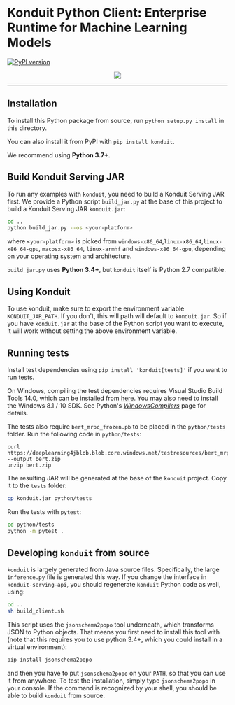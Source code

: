 # Konduit Python Client: Enterprise Runtime for Machine Learning Models

[![PyPI version](https://badge.fury.io/py/konduit.svg)](https://badge.fury.io/py/konduit)

<p align="center">
  <img src="https://s3.amazonaws.com/TWFiles/486936/companyLogo/tf_44cf7e67-0538-4a83-b686-e5145eca1c41.Konduit_teamwork.jpg">
</p>

---

## Installation

To install this Python package from source, run `python setup.py install` in this directory. 

You can also install it from PyPI with `pip install konduit`.

We recommend using **Python 3.7+**.

## Build Konduit Serving JAR
 
To run any examples with `konduit`, you need to build a Konduit Serving JAR first. 
We provide a Python script `build_jar.py` at the base of this project to 
build a Konduit Serving JAR `konduit.jar`: 

```bash
cd ..
python build_jar.py --os <your-platform>
```

where `<your-platform>` is picked from `windows-x86_64`,`linux-x86_64`,`linux-x86_64-gpu`,
`macosx-x86_64`, `linux-armhf` and `windows-x86_64-gpu`, depending on your operating system
and architecture.

`build_jar.py` uses **Python 3.4+**, but `konduit` itself is Python 2.7 compatible.

## Using Konduit

To use konduit, make sure to export the environment variable `KONDUIT_JAR_PATH`. If you don't, this
will path will default to `konduit.jar`. So if you have `konduit.jar` at the base of the Python script you
want to execute, it will work without setting the above environment variable.

## Running tests

Install test dependencies using `pip install 'konduit[tests]'` if you want to run tests. 

On Windows, compiling the test dependencies requires Visual Studio Build Tools 14.0, which can be installed from [here](https://visualstudio.microsoft.com/downloads/). You may also need to install the Windows 8.1 / 10 SDK. See Python's [*WindowsCompilers*](https://wiki.python.org/moin/WindowsCompilers) page for details. 

The tests also require `bert_mrpc_frozen.pb` to be placed in the `python/tests` folder. Run the following code in `python/tests`: 
```
curl https://deeplearning4jblob.blob.core.windows.net/testresources/bert_mrpc_frozen_v1.zip --output bert.zip
unzip bert.zip 
```

The resulting JAR will be generated at the base of the `konduit` project.
Copy it to the `tests` folder:

```bash
cp konduit.jar python/tests
```

Run the tests with `pytest`:

```bash
cd python/tests
python -m pytest .
```

## Developing `konduit` from source

`konduit` is largely generated from Java source files. Specifically, the large `inference.py` file is generated
this way. If you change the interface in `konduit-serving-api`, you should regenerate `konduit` Python code as well,
using:

```bash
cd ..
sh build_client.sh
```

This script uses the `jsonschema2popo` tool underneath, which transforms JSON to Python objects.
That means you first need to install this tool with (note that this requires you to use python 3.4+,
which you could install in a virtual environment):

```bash
pip install jsonschema2popo
```

and then you have to put `jsonschema2popo` on your `PATH`, so that you can use it from anywhere. To test
the installation, simply type `jsonschema2popo` in your console. If the command is recognized
by your shell, you should be able to build `konduit` from source.
